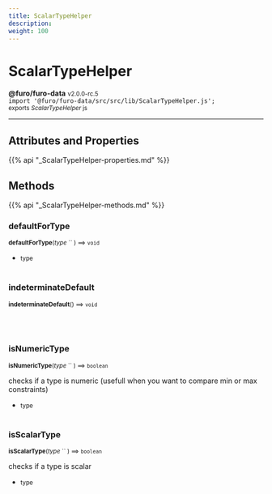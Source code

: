 ```yaml
---
title: ScalarTypeHelper
description: 
weight: 100
---
```


# ScalarTypeHelper

**@furo/furo-data** <small>v2.0.0-rc.5</small>
<br>`import '@furo/furo-data/src/src/lib/ScalarTypeHelper.js';`<small>
<br>exports *ScalarTypeHelper* js</small>


****



## Attributes and Properties
{{% api "_ScalarTypeHelper-properties.md" %}}









## Methods
{{% api "_ScalarTypeHelper-methods.md" %}}


### **defaultForType**
<small>**defaultForType**(*type* `` ) ⟹ `void`</small>



- <small>type </small>
<br><br>

### **indeterminateDefault**
<small>**indeterminateDefault**() ⟹ `void`</small>



<br><br>

### **isNumericType**
<small>**isNumericType**(*type* `` ) ⟹ `boolean`</small>

checks if a type is numeric (usefull when you want to compare min or max constraints)

- <small>type </small>
<br><br>

### **isScalarType**
<small>**isScalarType**(*type* `` ) ⟹ `boolean`</small>

checks if a type is scalar

- <small>type </small>
<br><br>
